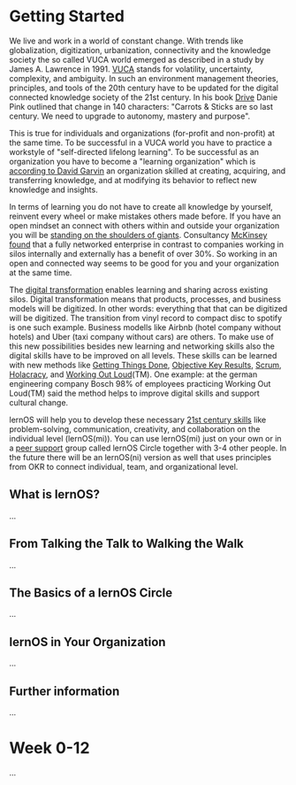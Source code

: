 # Getting Started
We live and work in a world of constant change. With trends like globalization, digitization, urbanization, connectivity and the knowledge society the so called VUCA world emerged as described in a study by James A. Lawrence in 1991. [VUCA](https://en.wikipedia.org/wiki/Volatility,_uncertainty,_complexity_and_ambiguity) stands for volatility, uncertainty, complexity, and ambiguity. In such an environment management theories, principles, and tools of the 20th century have to be updated for the digital connected knowledge society of the 21st century. In his book [Drive](https://en.wikipedia.org/wiki/Drive:_The_Surprising_Truth_About_What_Motivates_Us) Danie Pink outlined that change in 140 characters: "Carrots & Sticks are so last century. We need to upgrade to autonomy, mastery and purpose".

This is true for individuals and organizations (for-profit and non-profit) at the same time. To be successful in a VUCA world you have to practice a workstyle of "self-directed lifelong learning". To be successful as an organization you have to become a "learning organization" which is [according to David Garvin](https://hbr.org/2008/03/is-yours-a-learning-organization) an organization skilled at creating, acquiring, and transferring knowledge, and at modifying its behavior to reflect new knowledge and insights.

In terms of learning you do not have to create all knowledge by yourself, reinvent every wheel or make mistakes others made before. If you have an open mindset an connect with others within and outside your organization you will be [standing on the shoulders of giants](https://en.wikipedia.org/wiki/Standing_on_the_shoulders_of_giants). Consultancy [McKinsey found](https://www.mckinsey.com/industries/high-tech/our-insights/the-rise-of-the-networked-enterprise-web-20-finds-its-payday) that a fully networked enterprise in contrast to companies working in silos internally and externally has a benefit of over 30%. So working in an open and connected way seems to be good for you and your organization at the same time.

The [digital transformation](https://en.wikipedia.org/wiki/Digital_transformation) enables learning and sharing across existing silos. Digital transformation means that products, processes, and business models will be digitized. In other words: everything that that can be digitized will be digitized. The transition from vinyl record to compact disc to spotify is one such example. Business modells like Airbnb (hotel company without hotels) and Uber (taxi company without cars) are others. To make use of this new possibilities besides new learning and networking skills also the digital skills have to be improved on all levels. These skills can be learned with new methods like [Getting Things Done](https://gettingthingsdone.com/), [Objective Key Results](https://en.wikipedia.org/wiki/OKR), [Scrum](https://www.scrumguides.org/), [Holacracy](https://www.holacracy.org/constitution), and [Working Out Loud](https://workingoutloud.com/)(TM). One example: at the german engineering company Bosch 98% of employees practicing Working Out Loud(TM) said the method helps to improve digital skills and support cultural change.

lernOS will help you to develop these necessary [21st century skills](https://learning.mozilla.org/en-US/web-literacy) like problem-solving, communication, creativity, and collaboration on the individual level (lernOS(mi)). You can use lernOS(mi) just on your own or in a [peer support](https://en.wikipedia.org/wiki/Peer_support) group called lernOS Circle together with 3-4 other people. In the future there will be an lernOS(ni) version as well that uses principles from OKR to connect individual, team, and organizational level.

## What is lernOS?
...

## From Talking the Talk to Walking the Walk
...

## The Basics of a lernOS Circle
...

## lernOS in Your Organization
...

## Further information
...

# Week 0-12
...